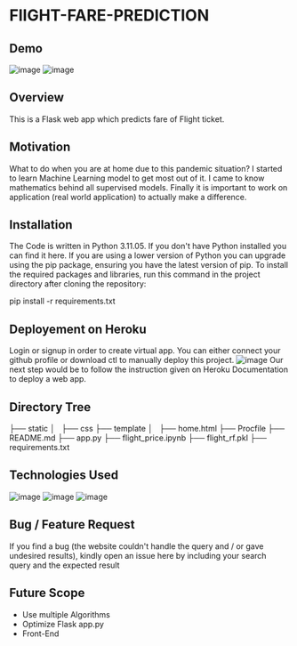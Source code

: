 # FlIGHT-FARE-PREDICTION

## Demo
![image](https://github.com/Dilip8898/Flight-Fare-Prediction/assets/140335996/e2260e60-c0b0-415d-b252-342147c97457)
![image](https://github.com/Dilip8898/Flight-Fare-Prediction/assets/140335996/61dbb9e0-7ce2-4a3c-9e63-0babf6e0ad61)

## Overview
This is a Flask web app which predicts fare of Flight ticket.

## Motivation
What to do when you are at home due to this pandemic situation? I started to learn Machine Learning model to get most out of it. I came to know mathematics behind all supervised models. Finally it is important to work on application (real world application) to actually make a difference.

## Installation
The Code is written in Python 3.11.05. If you don't have Python installed you can find it here. If you are using a lower version of Python you can upgrade using the pip package, ensuring you have the latest version of pip. To install the required packages and libraries, run this command in the project directory after cloning the repository:

pip install -r requirements.txt

## Deployement on Heroku
Login or signup in order to create virtual app. You can either connect your github profile or download ctl to manually deploy this project.
![image](https://github.com/Dilip8898/Flight-Fare-Prediction/assets/140335996/e57f8d2e-ed21-405e-a33e-8d7d8abebd05)
Our next step would be to follow the instruction given on Heroku Documentation to deploy a web app.

## Directory Tree
├── static 
│   ├── css
├── template
│   ├── home.html
├── Procfile
├── README.md
├── app.py
├── flight_price.ipynb
├── flight_rf.pkl
├── requirements.txt

## Technologies Used
![image](https://github.com/Dilip8898/Flight-Fare-Prediction/assets/140335996/be06682b-8b63-43dc-a63b-147dacfd9336) ![image](https://github.com/Dilip8898/Flight-Fare-Prediction/assets/140335996/95025e20-3393-4d4b-8fbe-7a34356b9346) ![image](https://github.com/Dilip8898/Flight-Fare-Prediction/assets/140335996/7bbe514d-63ab-4c3a-b5bf-c4b1e08f2982)

## Bug / Feature Request
If you find a bug (the website couldn't handle the query and / or gave undesired results), kindly open an issue here by including your search query and the expected result

## Future Scope
- Use multiple Algorithms
- Optimize Flask app.py
- Front-End


